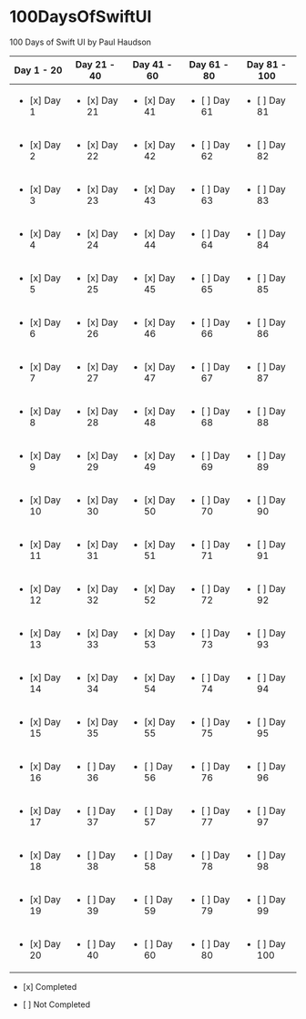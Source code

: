 # 100DaysOfSwiftUI
100 Days of Swift UI by Paul Haudson

| Day 1 - 20                     | Day 21 - 40                    | Day 41 - 60                    | Day 61 - 80                    | Day 81 - 100                   |
|-------------------------------|-------------------------------|-------------------------------|-------------------------------|-------------------------------|
| <ul><li>[x] Day 1</li></ul>   | <ul><li>[x] Day 21</li></ul>  | <ul><li>[x] Day 41</li></ul>  | <ul><li>[ ] Day 61</li></ul>  | <ul><li>[ ] Day 81</li></ul>  |
| <ul><li>[x] Day 2</li></ul>   | <ul><li>[x] Day 22</li></ul>  | <ul><li>[x] Day 42</li></ul>  | <ul><li>[ ] Day 62</li></ul>  | <ul><li>[ ] Day 82</li></ul>  |
| <ul><li>[x] Day 3</li></ul>   | <ul><li>[x] Day 23</li></ul>  | <ul><li>[x] Day 43</li></ul>  | <ul><li>[ ] Day 63</li></ul>  | <ul><li>[ ] Day 83</li></ul>  |
| <ul><li>[x] Day 4</li></ul>   | <ul><li>[x] Day 24</li></ul>  | <ul><li>[x] Day 44</li></ul>  | <ul><li>[ ] Day 64</li></ul>  | <ul><li>[ ] Day 84</li></ul>  |
| <ul><li>[x] Day 5</li></ul>   | <ul><li>[x] Day 25</li></ul>  | <ul><li>[x] Day 45</li></ul>  | <ul><li>[ ] Day 65</li></ul>  | <ul><li>[ ] Day 85</li></ul>  |
| <ul><li>[x] Day 6</li></ul>   | <ul><li>[x] Day 26</li></ul>  | <ul><li>[x] Day 46</li></ul>  | <ul><li>[ ] Day 66</li></ul>  | <ul><li>[ ] Day 86</li></ul>  |
| <ul><li>[x] Day 7</li></ul>   | <ul><li>[x] Day 27</li></ul>  | <ul><li>[x] Day 47</li></ul>  | <ul><li>[ ] Day 67</li></ul>  | <ul><li>[ ] Day 87</li></ul>  |
| <ul><li>[x] Day 8</li></ul>   | <ul><li>[x] Day 28</li></ul>  | <ul><li>[x] Day 48</li></ul>  | <ul><li>[ ] Day 68</li></ul>  | <ul><li>[ ] Day 88</li></ul>  |
| <ul><li>[x] Day 9</li></ul>   | <ul><li>[x] Day 29</li></ul>  | <ul><li>[x] Day 49</li></ul>  | <ul><li>[ ] Day 69</li></ul>  | <ul><li>[ ] Day 89</li></ul>  |
| <ul><li>[x] Day 10</li></ul>  | <ul><li>[x] Day 30</li></ul>  | <ul><li>[x] Day 50</li></ul>  | <ul><li>[ ] Day 70</li></ul>  | <ul><li>[ ] Day 90</li></ul>  |
| <ul><li>[x] Day 11</li></ul>  | <ul><li>[x] Day 31</li></ul>  | <ul><li>[x] Day 51</li></ul>  | <ul><li>[ ] Day 71</li></ul>  | <ul><li>[ ] Day 91</li></ul>  |
| <ul><li>[x] Day 12</li></ul>  | <ul><li>[x] Day 32</li></ul>  | <ul><li>[x] Day 52</li></ul>  | <ul><li>[ ] Day 72</li></ul>  | <ul><li>[ ] Day 92</li></ul>  |
| <ul><li>[x] Day 13</li></ul>  | <ul><li>[x] Day 33</li></ul>  | <ul><li>[x] Day 53</li></ul>  | <ul><li>[ ] Day 73</li></ul>  | <ul><li>[ ] Day 93</li></ul>  |
| <ul><li>[x] Day 14</li></ul>  | <ul><li>[x] Day 34</li></ul>  | <ul><li>[x] Day 54</li></ul>  | <ul><li>[ ] Day 74</li></ul>  | <ul><li>[ ] Day 94</li></ul>  |
| <ul><li>[x] Day 15</li></ul>  | <ul><li>[x] Day 35</li></ul>  | <ul><li>[x] Day 55</li></ul>  | <ul><li>[ ] Day 75</li></ul>  | <ul><li>[ ] Day 95</li></ul>  |
| <ul><li>[x] Day 16</li></ul>  | <ul><li>[ ] Day 36</li></ul>  | <ul><li>[ ] Day 56</li></ul>  | <ul><li>[ ] Day 76</li></ul>  | <ul><li>[ ] Day 96</li></ul>  |
| <ul><li>[x] Day 17</li></ul>  | <ul><li>[ ] Day 37</li></ul>  | <ul><li>[ ] Day 57</li></ul>  | <ul><li>[ ] Day 77</li></ul>  | <ul><li>[ ] Day 97</li></ul>  |
| <ul><li>[x] Day 18</li></ul>  | <ul><li>[ ] Day 38</li></ul>  | <ul><li>[ ] Day 58</li></ul>  | <ul><li>[ ] Day 78</li></ul>  | <ul><li>[ ] Day 98</li></ul>  |
| <ul><li>[x] Day 19</li></ul>  | <ul><li>[ ] Day 39</li></ul>  | <ul><li>[ ] Day 59</li></ul>  | <ul><li>[ ] Day 79</li></ul>  | <ul><li>[ ] Day 99</li></ul>  |
| <ul><li>[x] Day 20</li></ul>  | <ul><li>[ ] Day 40</li></ul>  | <ul><li>[ ] Day 60</li></ul>  | <ul><li>[ ] Day 80</li></ul>  | <ul><li>[ ] Day 100</li></ul> |




<ul><li>[x] Completed</li></ul>
<ul><li>[ ] Not Completed</li></ul>
